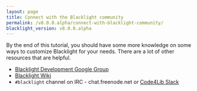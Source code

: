 ```yaml
---
layout: page
title: Connect with the Blacklight community
permalink: /v8.0.0.alpha/connect-with-blacklight-community/
blacklight_version: v8.0.0.alpha
---
```


By the end of this tutorial, you should have some more knowledge on some ways to customize Blacklight for your needs. There are a lot of other resources that are helpful.

 - [Blacklight Development Google Group](https://groups.google.com/forum/#!forum/blacklight-development)
 - [Blacklight Wiki](https://github.com/projectblacklight/blacklight/wiki)
 - `#blacklight` channel on IRC - chat.freenode.net or [Code4Lib Slack](https://code4lib.org/irc/)
